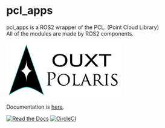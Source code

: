 # pcl_apps

pcl_apps is a ROS2 wrapper of the PCL. (Point Cloud Library)  
All of the modules are made by ROS2 components.  

![Developed By OUXT Polaris](doc/img/logo.png "Logo")

Documentation is [here](https://pcl-apps.readthedocs.io/en/latest/).
 
[![Read the Docs](https://readthedocs.org/projects/pcl-apps/badge/?version=latest)](https://pcl-apps.readthedocs.io/en/latest/)
[![CircleCI](https://circleci.com/gh/OUXT-Polaris/pcl_apps.svg?style=svg)](https://circleci.com/gh/OUXT-Polaris/pcl_apps)